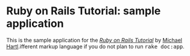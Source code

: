 # Ruby on Rails Tutorial: sample application

This is the sample application for
the [*Ruby on Rails Tutorial*](http://railstutorial.org/)
by [Michael Hartl](http://michaelhartl.com/).ifferent markup language if you do not plan to run
<tt>rake doc:app</tt>.
